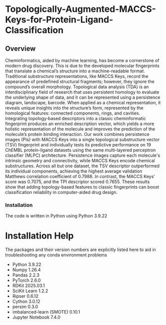# Topologically-Augmented-MACCS-Keys-for-Protein-Ligand-Classification

## Overview

Cheminformatics, aided by machine learning, has become a cornerstone of modern drug discovery. This is due to the developed molecular fingerprints that translate a chemical’s structure into a machine-readable format. Traditional substructure representations, like MACCS Keys, record the appearance of predefined structural fragments; however, they ignore the compound’s overall morphology. Topological data analysis (TDA) is an interdisciplinary field of research that uses persistent homology to evaluate the underlying shape of data, and it can be represented using a persistence diagram, landscape, barcode. When applied as a chemical representation, it reveals unique insights into the structure’s form, represented by the homological features: connected components, rings, and cavities. Integrating topology‐based descriptors into a classic cheminformatic fingerprint produces an enriched description vector, which yields a more holistic representation of the molecule and improves the prediction of the molecule’s protein binding interaction. Our work combines persistence images (PIs) with MACCS Keys into a single topological substructure vector (TSV) fingerprint and individually tests its predictive performance on 19 ChEMBL protein-ligand datasets using the same multi-layered perceptron classifier (MLPC) architecture. Persistence images capture each molecule's intrinsic geometry and connectivity, while MACCS Keys encode chemical substructures. Across all but one dataset, the TSV descriptor outperformed its individual components, achieving the highest average validation Matthews correlation coefficient of 0.7988. In contrast, the MACCS Keys’ score was 0.7075, and the TPI descriptor scored 0.7655. These results show that adding topology-based features to classic fingerprints can boost classification reliability in computer-aided drug design.

### Installation

The code is written in Python using Python 3.9.22












# Installation Help

The packages and their version numbers are explicitly listed here to aid in troubleshooting any conda environment problems

- Python 3.9.22
- Numpy 1.26.4
- Pandas 2.2.3
- PyTorch 2.6.0
- RDKit 2025.03.1
- SciKit Learn 1.2.2
- Ripser 0.6.12
- Cython 3.0.12
- persim 0.3.0
- imbalanced-learn (SMOTE) 0.10.1
- Jupyter Notebook 7.4.0
  

